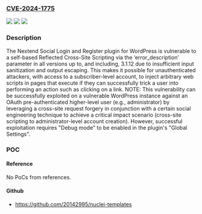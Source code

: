 ### [CVE-2024-1775](https://cve.mitre.org/cgi-bin/cvename.cgi?name=CVE-2024-1775)
![](https://img.shields.io/static/v1?label=Product&message=Nextend%20Social%20Login%20and%20Register&color=blue)
![](https://img.shields.io/static/v1?label=Version&message=*%3C%3D%203.1.12%20&color=brighgreen)
![](https://img.shields.io/static/v1?label=Vulnerability&message=CWE-79%20Improper%20Neutralization%20of%20Input%20During%20Web%20Page%20Generation%20('Cross-site%20Scripting')&color=brighgreen)

### Description

The Nextend Social Login and Register plugin for WordPress is vulnerable to a self-based Reflected Cross-Site Scripting via the ‘error_description’ parameter in all versions up to, and including, 3.1.12 due to insufficient input sanitization and output escaping. This makes it possible for unauthenticated attackers, with access to a subscriber-level account, to inject arbitrary web scripts in pages that execute if they can successfully trick a user into performing an action such as clicking on a link. NOTE: This vulnerability can be successfully exploited on a vulnerable WordPress instance against an OAuth pre-authenticated higher-level user (e.g., administrator) by leveraging a cross-site request forgery in conjunction with a certain social engineering technique to achieve a critical impact scenario (cross-site scripting to administrator-level account creation). However, successful exploitation requires "Debug mode" to be enabled in the plugin's "Global Settings".

### POC

#### Reference
No PoCs from references.

#### Github
- https://github.com/20142995/nuclei-templates

